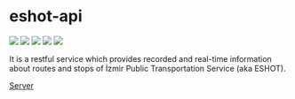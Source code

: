 # eshot-api

![](https://img.shields.io/badge/build-passing-green.svg?style=flat-square)
![](https://img.shields.io/badge/major-0-blue.svg?style=flat-square)
![](https://img.shields.io/badge/minor-1-green.svg?style=flat-square)
![](https://img.shields.io/badge/patch-50-blue.svg?style=flat-square)
![](https://img.shields.io/badge/status-prealpha-red.svg?style=flat-square)

It is a restful service which provides recorded and real-time information
about routes and stops of İzmir Public Transportation Service (aka ESHOT).

[Server](http://erayerdin.me:1900/docs)
